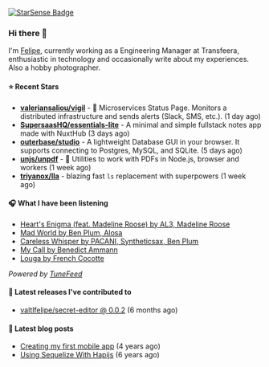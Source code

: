 <a href="https://starsense.app/developer-types" target="_blank"><img src="https://starsense.app/api/badge/?user=valtlfelipe" alt="StarSense Badge"></a>

### Hi there 👋

I'm [Felipe](https://felipevm.com), currently working as a Engineering Manager at Transfeera, enthusiastic in technology and occasionally write about my experiences. Also a hobby photographer.

#### ⭐ Recent Stars
- **[valeriansaliou/vigil](https://github.com/valeriansaliou/vigil)** - 🚦 Microservices Status Page. Monitors a distributed infrastructure and sends alerts (Slack, SMS, etc.). (1 day ago)
- **[SupersaasHQ/essentials-lite](https://github.com/SupersaasHQ/essentials-lite)** - A minimal and simple fullstack notes app made with NuxtHub (3 days ago)
- **[outerbase/studio](https://github.com/outerbase/studio)** - A lightweight Database GUI in your browser. It supports connecting to Postgres, MySQL, and SQLite. (5 days ago)
- **[unjs/unpdf](https://github.com/unjs/unpdf)** - 📄 Utilities to work with PDFs in Node.js, browser and workers (1 week ago)
- **[triyanox/lla](https://github.com/triyanox/lla)** - blazing fast `ls` replacement with superpowers (1 week ago)

#### 🎧 What I have been listening
- [Heart&#39;s Enigma (feat. Madeline Roose) by AL3, Madeline Roose](https://open.spotify.com/track/5WAedtb1xfu4HZwTUcBm9G)
- [Mad World by Ben Plum, Alosa](https://open.spotify.com/track/6XAKrAA4SkqGn9UDbAT5pB)
- [Careless Whisper by PACANI, Syntheticsax, Ben Plum](https://open.spotify.com/track/5523XfZJmzdBtVej08fYMd)
- [My Call by Benedict Ammann](https://open.spotify.com/track/4z1YZVx4MgDCAV7ic6CfHw)
- [Louga by French Cocotte](https://open.spotify.com/track/6ZNiuDq5UFyeCSq1b79K2K)

_Powered by [TuneFeed](https://tunefeed.app?ref=valtlfelipe-gh-profile)_ 

#### 🚀 Latest releases I've contributed to


- [valtlfelipe/secret-editor @ 0.0.2](https://github.com/valtlfelipe/secret-editor/releases/tag/0.0.2) (6 months ago)

#### 📄 Latest blog posts
- [Creating my first mobile app](https://felipevm.com/posts/creating-my-first-mobile-app/) (4 years ago)
- [Using Sequelize With Hapijs](https://felipevm.com/posts/using-sequelize-with-hapijs/) (6 years ago)
